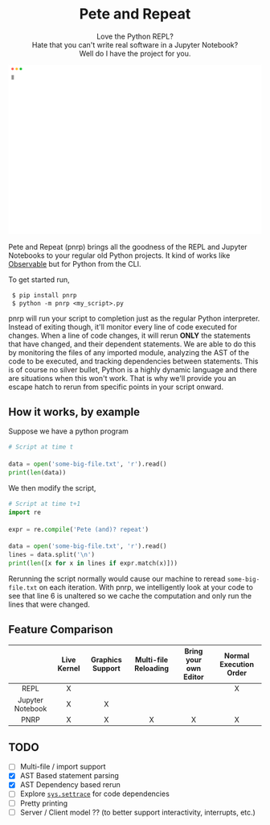 <h1 align="center">Pete and Repeat</h1>

<p align="center">
  Love the Python REPL?</br>
  Hate that you can't write real software in a Jupyter Notebook?</br>
  Well do I have the project for you.</br>
</p>

<p align="center">
  <img width="600" src="https://raw.githubusercontent.com/thmsmlr/pnrp/master/assets/demo.svg">
</p>

Pete and Repeat (pnrp) brings all the goodness of the REPL and Jupyter Notebooks to your regular old Python projects.
It kind of works like [Observable](https://observablehq.com) but for Python from the CLI.

To get started run,

```
 $ pip install pnrp
 $ python -m pnrp <my_script>.py
```

pnrp will run your script to completion just as the regular Python interpreter.
Instead of exiting though, it'll monitor every line of code executed for changes.
When a line of code changes, it will rerun **ONLY** the statements that have changed, and their dependent statements.
We are able to do this by monitoring the files of any imported module, analyzing the AST of the code to be executed, and tracking dependencies between statements.
This is of course no silver bullet, Python is a highly dynamic language and there are situations when this won't work.
That is why we'll provide you an escape hatch to rerun from specific points in your script onward.

## How it works, by example

Suppose we have a python program

```python
# Script at time t

data = open('some-big-file.txt', 'r').read()
print(len(data))
```

We then modify the script,

```python
# Script at time t+1
import re

expr = re.compile('Pete (and)? repeat')

data = open('some-big-file.txt', 'r').read()
lines = data.split('\n')
print(len([x for x in lines if expr.match(x)]))
```

Rerunning the script normally would cause our machine to reread `some-big-file.txt` on each iteration.
With pnrp, we intelligently look at your code to see that line 6 is unaltered so we cache the computation and only run the lines that were changed.


## Feature Comparison


|                  | Live Kernel  | Graphics Support | Multi-file Reloading | Bring your own Editor | Normal Execution Order |
|:----------------:|:------------:|:----------------:|:--------------------:|:---------------------:|:----------------------:|
| REPL             |       X      |                  |                      |                       |            X           |
| Jupyter Notebook |       X      |         X        |                      |                       |                        |
| PNRP             |       X      |         X        |           X          |           X           |            X           |


## TODO

- [ ] Multi-file / import support
- [X] AST Based statement parsing
- [X] AST Dependency based rerun
- [ ] Explore [`sys.settrace`](https://docs.python.org/3/library/sys.html#sys.settrace) for code dependencies
- [ ] Pretty printing
- [ ] Server / Client model ?? (to better support interactivity, interrupts, etc.)
